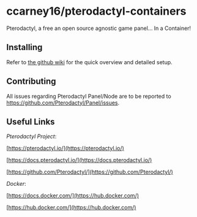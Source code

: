 

# ccarney16/pterodactyl-containers

Pterodactyl, a free an open source agnostic game panel... In a Container!

## Installing

Refer to [the github wiki](https://github.com/ccarney16/pterodactyl-containers/wiki) for the quick overview and detailed setup.

## Contributing

All issues regarding Pterodactyl Panel/Node are to be reported to https://github.com/Pterodactyl/Panel/issues.

## Useful Links

*Pterodactyl Project*:

[https://pterodactyl.io/](https://pterodactyl.io/)

[https://docs.pterodactyl.io/](https://docs.pterodactyl.io/)

[https://github.com/Pterodactyl/](https://github.com/Pterodactyl/)

*Docker*:

[https://docs.docker.com/](https://hub.docker.com/)

[https://hub.docker.com/](https://hub.docker.com/)
